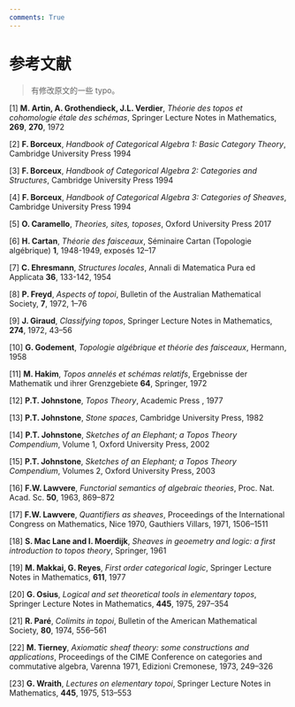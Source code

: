 ```yaml
---
comments: True
---
```


# 参考文献

> 有修改原文的一些 typo。

[1] **M. Artin, A. Grothendieck, J.L. Verdier**, *Théorie des topos et cohomologie étale des schémas*, Springer Lecture Notes in Mathematics, **269**, **270**, 1972

[2] **F. Borceux**, *Handbook of Categorical Algebra 1: Basic Category Theory*, Cambridge University Press 1994

[3] **F. Borceux**, *Handbook of Categorical Algebra 2: Categories and Structures*, Cambridge University Press 1994

[4] **F. Borceux**, *Handbook of Categorical Algebra 3: Categories of Sheaves*, Cambridge University Press 1994

[5] **O. Caramello**, *Theories, sites, toposes*, Oxford University Press 2017

[6] **H. Cartan**, *Théorie des faisceaux*, Séminaire Cartan (Topologie algébrique) **1**, 1948-1949, exposés 12–17

[7] **C. Ehresmann**, *Structures locales*, Annali di Matematica Pura ed Applicata **36**, 133-142, 1954

[8] **P. Freyd**, *Aspects of topoi*, Bulletin of the Australian Mathematical Society, **7**, 1972, 1–76

[9] **J. Giraud**, *Classifying topos*, Springer Lecture Notes in Mathematics, **274**, 1972, 43–56

[10] **G. Godement**, *Topologie algébrique et théorie des faisceaux*, Hermann, 1958

[11] **M. Hakim**, *Topos annelés et schémas relatifs*, Ergebnisse der Mathematik und ihrer Grenzgebiete **64**, Springer, 1972

[12] **P.T. Johnstone**, *Topos Theory*, Academic Press , 1977

[13] **P.T. Johnstone**, *Stone spaces*, Cambridge University Press, 1982

[14] **P.T. Johnstone**, *Sketches of an Elephant; a Topos Theory Compendium*, Volume 1, Oxford University Press, 2002

[15] **P.T. Johnstone**, *Sketches of an Elephant; a Topos Theory Compendium*, Volumes 2, Oxford University Press, 2003

[16] **F.W. Lawvere**, *Functorial semantics of algebraic theories*, Proc. Nat. Acad. Sc. **50**, 1963, 869–872

[17] **F.W. Lawvere**, *Quantifiers as sheaves*, Proceedings of the International Congress on Mathematics, Nice 1970, Gauthiers Villars, 1971, 1506–1511

[18] **S. Mac Lane and I. Moerdijk**, *Sheaves in geoemetry and logic: a first introduction to topos theory*, Springer, 1961

[19] **M. Makkai, G. Reyes**, *First order categorical logic*, Springer Lecture Notes in Mathematics, **611**, 1977

[20] **G. Osius**, *Logical and set theoretical tools in elementary topos*, Springer Lecture Notes in Mathematics, **445**, 1975, 297–354

[21] **R. Paré**, *Colimits in topoi*, Bulletin of the American Mathematical Society, **80**, 1974, 556–561

[22] **M. Tierney**, *Axiomatic sheaf theory: some constructions and applications*, Proceedings
of the CIME Conference on categories and commutative algebra, Varenna 1971, Edizioni Cremonese, 1973, 249–326

[23] **G. Wraith**, *Lectures on elementary topoi*, Springer Lecture Notes in Mathematics, **445**, 1975, 513–553